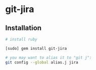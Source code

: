 # git-jira

## Installation

```bash
# install ruby

[sudo] gem install git-jira

# you may want to alias it to "git j":
git config --global alias.j jira
```
